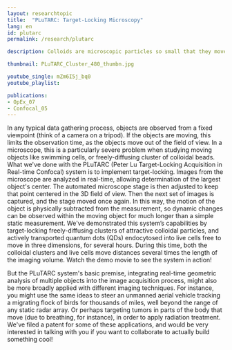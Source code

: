 ```yaml
---
layout: researchtopic
title:  "PLuTARC: Target-Locking Microscopy"
lang: en
id: plutarc
permalink: /research/plutarc

description: Colloids are microscopic particles so small that they move diffusively when dispersed in a fluid, exhibiting Brownian motion, controlled by the temperature of the system, like atoms. However, unlike atoms, colloids are big enough to see with light, so they can be probed with microscopes and laser light scattering. 

thumbnail: PLuTARC_Cluster_480_thumbn.jpg

youtube_single: mZm6I5j_bq0
youtube_playlist: 

publications:
- OpEx_07
- Confocal_05
---
```

In any typical data gathering process, objects are observed from a fixed viewpoint (think of a camera on a tripod). If the objects are moving, this limits the observation time, as the objects move out of the field of view. In a microscope, this is a particularly severe problem when studying moving objects like swimming cells, or freely-diffusing cluster of colloidal beads. What we've done with the PLuTARC (Peter Lu Target-Locking Acquisition in Real-time Confocal) system is to implement target-locking. Images from the microscope are analyzed in real-time, allowing determination of the largest object's center. The automated microscope stage is then adjusted to keep that point centered in the 3D field of view. Then the next set of images is captured, and the stage moved once again. In this way, the motion of the object is physically subtracted from the measurement, so dynamic changes can be observed within the moving object for much longer than a simple static measurement. We've demonstrated this system’s capabilities by target-locking freely-diffusing clusters of attractive colloidal particles, and actively transported quantum dots (QDs) endocytosed into live cells free to move in three dimensions, for several hours. During this time, both the colloidal clusters and live cells move distances several times the length of the imaging volume. Watch the demo movie to see the system in action!

But the PLuTARC system's basic premise, integrating real-time geometric analysis of multiple objects into the image acquisition process, might also be more broadly applied with different imaging techniques. For instance, you might use the same ideas to steer an unmanned aerial vehicle tracking a migrating flock of birds for thousands of miles, well beyond the range of any static radar array. Or perhaps targeting tumors in parts of the body that move (due to breathing, for instance), in order to apply radiation treatment. We've filed a patent for some of these applications, and would be very interested in talking with you if you want to collaborate to actually build something cool!
